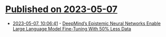 # [Published on 2023-05-07](index.md)

* [2023-05-07, 10:06:41](https://lobste.rs/s/yzqfcg/deepmind_s_epistemic_neural_networks) - [DeepMind’s Epistemic Neural Networks Enable Large Language Model Fine-Tuning With 50% Less Data](https://syncedreview.com/2022/11/16/deepminds-epistemic-neural-networks-enable-large-language-model-fine-tuning-with-50-less-data/)
